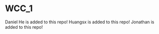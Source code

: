 # WCC_1
Daniel He is added to this repo!
Huangsx is added to this repo!
Jonathan is added to this repo!
